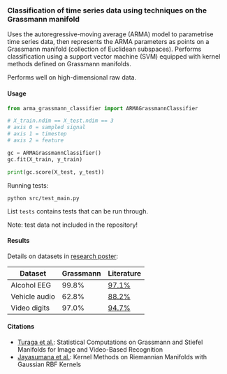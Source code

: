 ### Classification of time series data using techniques on the Grassmann manifold

Uses the autoregressive-moving average (ARMA) model to parametrise time series data, then represents
the ARMA parameters as points on a Grassmann manifold (collection of Euclidean subspaces). Performs
classification using a support vector machine (SVM) equipped with kernel methods defined on
Grassmann manifolds.

Performs well on high-dimensional raw data.

#### Usage

```python
from arma_grassmann_classifier import ARMAGrassmannClassifier

# X_train.ndim == X_test.ndim == 3
# axis 0 = sampled signal
# axis 1 = timestep
# axis 2 = feature

gc = ARMAGrassmannClassifier()
gc.fit(X_train, y_train)

print(gc.score(X_test, y_test))
```

Running tests:

```
python src/test_main.py
```

List `tests` contains tests that can be run through.

Note: test data not included in the repository!

#### Results

Details on datasets in [research
poster](https://github.com/adamguos/manifold/blob/master/poster/poster_final.pdf):

| Dataset       | Grassmann | Literature                                            |
| ------------- | --------- | ----------------------------------------------------- |
| Alcohol EEG   | 99.8%     | [97.1%](https://doi.org/10.1007/s10489-017-1042-9)    |
| Vehicle audio | 62.8%     | [88.2%](http://arxiv.org/abs/1705.09869)              |
| Video digits  | 97.0%     | [94.7%](https://doi.org/10.1007/978-0-8176-8095-4_11) |

#### Citations

- [Turaga et al.](https://doi.org/10.1109/TPAMI.2011.52): Statistical Computations on Grassmann and
  Stiefel Manifolds for Image and Video-Based Recognition
- [Jayasumana et al.](https://doi.org/10.1109/TPAMI.2015.2414422): Kernel Methods on Riemannian
  Manifolds with Gaussian RBF Kernels
